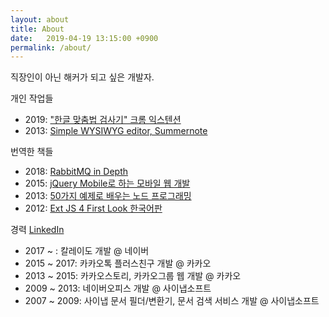 ```yaml
---
layout: about
title: About
date:   2019-04-19 13:15:00 +0900
permalink: /about/
---
```


직장인이 아닌 해커가 되고 싶은 개발자.

개인 작업들

 - 2019: ["한글 맞춤법 검사기" 크롬 익스텐션](https://chrome.google.com/webstore/detail/cdaobjknnljdidejlgjlmmkfjaglnfll)
 - 2013: [Simple WYSIWYG editor, Summernote](http://summernote.org/)

번역한 책들

 - 2018: [RabbitMQ in Depth](http://acornpub.co.kr/book/rabbitmq-depth)
 - 2015: [jQuery Mobile로 하는 모바일 웹 개발](http://www.acornpub.co.kr/book/jquery-mobile-web)
 - 2013: [50가지 예제로 배우는 노드 프로그래밍](http://www.acornpub.co.kr/book/node-cookbook)
 - 2012: [Ext JS 4 First Look 한국어판](http://www.acornpub.co.kr/book/extjs4-first-look)

경력 [LinkedIn](https://www.linkedin.com/in/hackerwins/)

 - 2017 ~ : 칼레이도 개발 @ 네이버
 - 2015 ~ 2017: 카카오톡 플러스친구 개발 @ 카카오
 - 2013 ~ 2015: 카카오스토리, 카카오그룹 웹 개발 @ 카카오
 - 2009 ~ 2013: 네이버오피스 개발 @ 사이냅소프트
 - 2007 ~ 2009: 사이냅 문서 필더/변환기, 문서 검색 서비스 개발 @ 사이냅소프트
